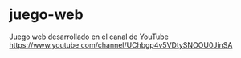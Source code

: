 # juego-web
Juego web desarrollado en el canal de YouTube https://www.youtube.com/channel/UChbgp4v5VDtySNOOU0JinSA
